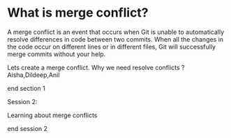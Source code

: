 What is merge conflict?
=======================

A merge conflict is an event that occurs when Git is unable to automatically resolve differences in code between two commits. When all the changes in the code occur on different lines or in different files, Git will successfully merge commits without your help.

Lets create a merge conflict.
Why we need resolve conflicts ? Aisha,Dildeep,Anil



end section 1

Session 2:

Learning about merge conflicts 

end session 2
